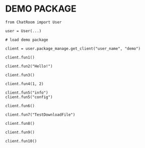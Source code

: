 # DEMO PACKAGE

    from ChatRoom import User

    user = User(...)

    # load demo package

    client = user.package_manage.get_client("user_name", "demo")

    client.fun1()

    client.fun2("Hello!")

    client.fun3()

    client.fun4(1, 2)

    client.fun5("info")
    client.fun5("config")

    client.fun6()

    client.fun7("TestDownloadFile")

    client.fun8()

    client.fun9()

    client.fun10()